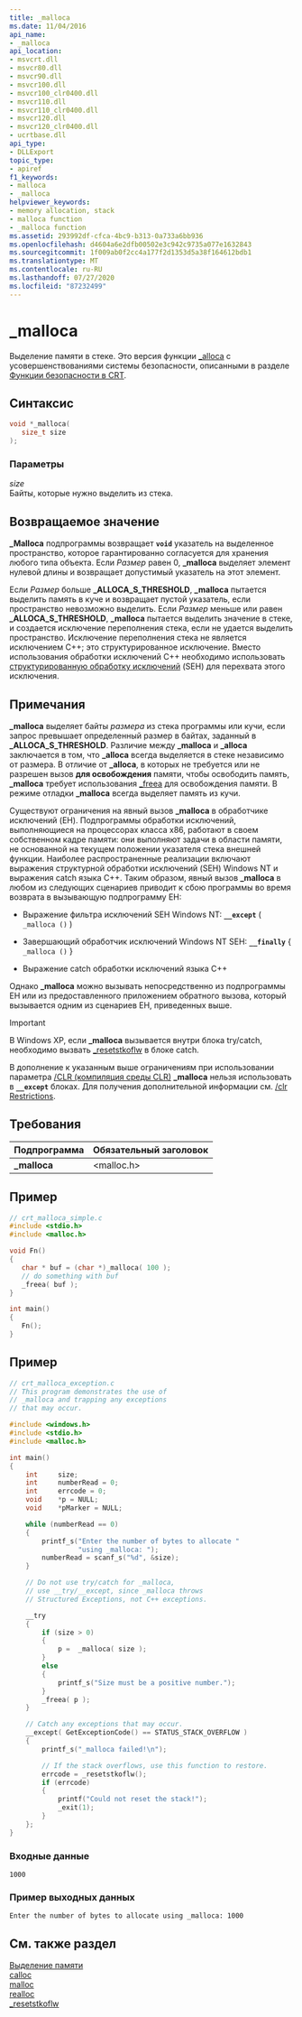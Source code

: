 ```yaml
---
title: _malloca
ms.date: 11/04/2016
api_name:
- _malloca
api_location:
- msvcrt.dll
- msvcr80.dll
- msvcr90.dll
- msvcr100.dll
- msvcr100_clr0400.dll
- msvcr110.dll
- msvcr110_clr0400.dll
- msvcr120.dll
- msvcr120_clr0400.dll
- ucrtbase.dll
api_type:
- DLLExport
topic_type:
- apiref
f1_keywords:
- malloca
- _malloca
helpviewer_keywords:
- memory allocation, stack
- malloca function
- _malloca function
ms.assetid: 293992df-cfca-4bc9-b313-0a733a6bb936
ms.openlocfilehash: d4604a6e2dfb00502e3c942c9735a077e1632843
ms.sourcegitcommit: 1f009ab0f2cc4a177f2d1353d5a38f164612bdb1
ms.translationtype: MT
ms.contentlocale: ru-RU
ms.lasthandoff: 07/27/2020
ms.locfileid: "87232499"
---
```

# <a name="_malloca"></a>_malloca

Выделение памяти в стеке. Это версия функции [_alloca](alloca.md) с усовершенствованиями системы безопасности, описанными в разделе [Функции безопасности в CRT](../../c-runtime-library/security-features-in-the-crt.md).

## <a name="syntax"></a>Синтаксис

```C
void *_malloca(
   size_t size
);
```

### <a name="parameters"></a>Параметры

*size*<br/>
Байты, которые нужно выделить из стека.

## <a name="return-value"></a>Возвращаемое значение

**_Malloca** подпрограммы возвращает **`void`** указатель на выделенное пространство, которое гарантированно согласуется для хранения любого типа объекта. Если *Размер* равен 0, **_malloca** выделяет элемент нулевой длины и возвращает допустимый указатель на этот элемент.

Если *Размер* больше **_ALLOCA_S_THRESHOLD**, **_malloca** пытается выделить память в куче и возвращает пустой указатель, если пространство невозможно выделить. Если *Размер* меньше или равен **_ALLOCA_S_THRESHOLD**, **_malloca** пытается выделить значение в стеке, и создается исключение переполнения стека, если не удается выделить пространство. Исключение переполнения стека не является исключением C++; это структурированное исключение. Вместо использования обработки исключений C++ необходимо использовать [структурированную обработку исключений](../../cpp/structured-exception-handling-c-cpp.md) (SEH) для перехвата этого исключения.

## <a name="remarks"></a>Примечания

**_malloca** выделяет байты *размера* из стека программы или кучи, если запрос превышает определенный размер в байтах, заданный в **_ALLOCA_S_THRESHOLD**. Различие между **_malloca** и **_alloca** заключается в том, что **_alloca** всегда выделяется в стеке независимо от размера. В отличие от **_alloca**, в которых не требуется или не разрешен вызов **для освобождения** памяти, чтобы освободить память, **_malloca** требует использования [_freea](freea.md) для освобождения памяти. В режиме отладки **_malloca** всегда выделяет память из кучи.

Существуют ограничения на явный вызов **_malloca** в обработчике исключений (EH). Подпрограммы обработки исключений, выполняющиеся на процессорах класса x86, работают в своем собственном кадре памяти: они выполняют задачи в области памяти, не основанной на текущем положении указателя стека внешней функции. Наиболее распространенные реализации включают выражения структурной обработки исключений (SEH) Windows NT и выражения catch языка C++. Таким образом, явный вызов **_malloca** в любом из следующих сценариев приводит к сбою программы во время возврата в вызывающую подпрограмму EH:

- Выражение фильтра исключений SEH Windows NT: **`__except`** ( `_malloca ()` )

- Завершающий обработчик исключений Windows NT SEH: **`__finally`** { `_malloca ()` }

- Выражение catch обработки исключений языка C++

Однако **_malloca** можно вызывать непосредственно из подпрограммы EH или из предоставленного приложением обратного вызова, который вызывается одним из сценариев EH, приведенных выше.

> [!IMPORTANT]
> В Windows XP, если **_malloca** вызывается внутри блока try/catch, необходимо вызвать [_resetstkoflw](resetstkoflw.md) в блоке catch.

В дополнение к указанным выше ограничениям при использовании параметра [/CLR (компиляция среды CLR)](../../build/reference/clr-common-language-runtime-compilation.md) **_malloca** нельзя использовать в **`__except`** блоках. Для получения дополнительной информации см. [/clr Restrictions](../../build/reference/clr-restrictions.md).

## <a name="requirements"></a>Требования

|Подпрограмма|Обязательный заголовок|
|-------------|---------------------|
|**_malloca**|\<malloc.h>|

## <a name="example"></a>Пример

```C
// crt_malloca_simple.c
#include <stdio.h>
#include <malloc.h>

void Fn()
{
   char * buf = (char *)_malloca( 100 );
   // do something with buf
   _freea( buf );
}

int main()
{
   Fn();
}
```

## <a name="example"></a>Пример

```C
// crt_malloca_exception.c
// This program demonstrates the use of
// _malloca and trapping any exceptions
// that may occur.

#include <windows.h>
#include <stdio.h>
#include <malloc.h>

int main()
{
    int     size;
    int     numberRead = 0;
    int     errcode = 0;
    void    *p = NULL;
    void    *pMarker = NULL;

    while (numberRead == 0)
    {
        printf_s("Enter the number of bytes to allocate "
                 "using _malloca: ");
        numberRead = scanf_s("%d", &size);
    }

    // Do not use try/catch for _malloca,
    // use __try/__except, since _malloca throws
    // Structured Exceptions, not C++ exceptions.

    __try
    {
        if (size > 0)
        {
            p =  _malloca( size );
        }
        else
        {
            printf_s("Size must be a positive number.");
        }
        _freea( p );
    }

    // Catch any exceptions that may occur.
    __except( GetExceptionCode() == STATUS_STACK_OVERFLOW )
    {
        printf_s("_malloca failed!\n");

        // If the stack overflows, use this function to restore.
        errcode = _resetstkoflw();
        if (errcode)
        {
            printf("Could not reset the stack!");
            _exit(1);
        }
    };
}
```

### <a name="input"></a>Входные данные

```Input
1000
```

### <a name="sample-output"></a>Пример выходных данных

```Output
Enter the number of bytes to allocate using _malloca: 1000
```

## <a name="see-also"></a>См. также раздел

[Выделение памяти](../../c-runtime-library/memory-allocation.md)<br/>
[calloc](calloc.md)<br/>
[malloc](malloc.md)<br/>
[realloc](realloc.md)<br/>
[_resetstkoflw](resetstkoflw.md)<br/>
